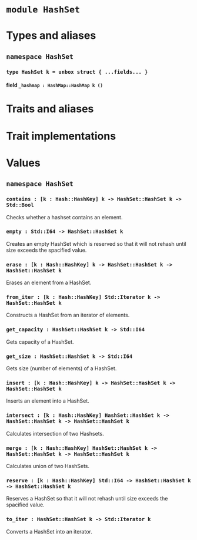 # `module HashSet`

# Types and aliases

## `namespace HashSet`

### `type HashSet k = unbox struct { ...fields... }`

#### field `_hashmap : HashMap::HashMap k ()`

# Traits and aliases

# Trait implementations

# Values

## `namespace HashSet`

### `contains : [k : Hash::HashKey] k -> HashSet::HashSet k -> Std::Bool`

Checks whether a hashset contains an element.

### `empty : Std::I64 -> HashSet::HashSet k`

Creates an empty HashSet which is reserved so that it will not rehash until size exceeds the spacified value.

### `erase : [k : Hash::HashKey] k -> HashSet::HashSet k -> HashSet::HashSet k`

Erases an element from a HashSet.

### `from_iter : [k : Hash::HashKey] Std::Iterator k -> HashSet::HashSet k`

Constructs a HashSet from an iterator of elements.

### `get_capacity : HashSet::HashSet k -> Std::I64`

Gets capacity of a HashSet.

### `get_size : HashSet::HashSet k -> Std::I64`

Gets size (number of elements) of a HashSet.

### `insert : [k : Hash::HashKey] k -> HashSet::HashSet k -> HashSet::HashSet k`

Inserts an element into a HashSet.

### `intersect : [k : Hash::HashKey] HashSet::HashSet k -> HashSet::HashSet k -> HashSet::HashSet k`

Calculates intersection of two Hashsets.

### `merge : [k : Hash::HashKey] HashSet::HashSet k -> HashSet::HashSet k -> HashSet::HashSet k`

Calculates union of two HashSets.

### `reserve : [k : Hash::HashKey] Std::I64 -> HashSet::HashSet k -> HashSet::HashSet k`

Reserves a HashSet so that it will not rehash until size exceeds the spacified value.

### `to_iter : HashSet::HashSet k -> Std::Iterator k`

Converts a HashSet into an iterator.
